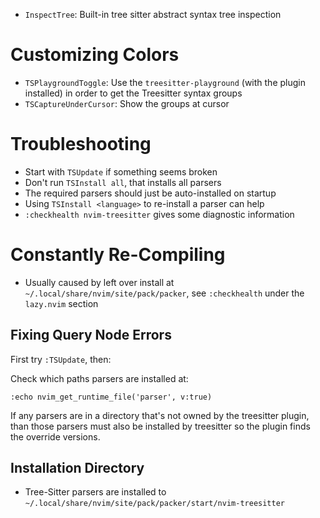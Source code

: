 - `InspectTree`: Built-in tree sitter abstract syntax tree inspection

# Customizing Colors

- `TSPlaygroundToggle`: Use the `treesitter-playground` (with the plugin installed) in order to get the Treesitter syntax groups
- `TSCaptureUnderCursor`: Show the groups at cursor

# Troubleshooting

- Start with `TSUpdate` if something seems broken
- Don't run `TSInstall all`, that installs all parsers
- The required parsers should just be auto-installed on startup
- Using `TSInstall <language>` to re-install a parser can help
- `:checkhealth nvim-treesitter` gives some diagnostic information

# Constantly Re-Compiling

- Usually caused by left over install at `~/.local/share/nvim/site/pack/packer`, see `:checkhealth` under the `lazy.nvim` section

## Fixing Query Node Errors

First try `:TSUpdate`, then:

Check which paths parsers are installed at:

```
:echo nvim_get_runtime_file('parser', v:true)
```

If any parsers are in a directory that's not owned by the treesitter plugin, than those parsers must also be installed by treesitter so the plugin finds the override versions.

## Installation Directory

- Tree-Sitter parsers are installed to `~/.local/share/nvim/site/pack/packer/start/nvim-treesitter`
